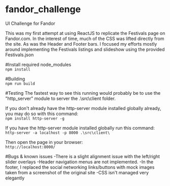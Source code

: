 # fandor_challenge
UI Challenge for Fandor

This was my first attempt at using ReactJS to replicate the Festivals page on Fandor.com.
In the interest of time, much of the CSS was lifted directly from the site. As was the Header and Footer bars. I focused my efforts mostly around implementing the Festivals listings and slideshow using the provided Festivals.json

#Install required node_modules  
`npm install`

#Building  
`npm run build`

#Testing
The fastest way to see this running would probably be to use the "http_server" module to server the .\src\client folder.

If you don't already have the http-server module installed globally already, you may do so with this command:  
`npm install http-server -g`

If you have the http-server module installed globally run this command:  
`http-server -a localhost -p 8000 .\src\client\`


Then open the page in your browser:  
`http://localhost:8000/`

#Bugs & known issues
-There is a slight alignment issue with the left/right slider overlays 
-Header navigation menus are not implemented.
-In the footer, I replaced the social networking links/buttons with mock images taken from a screenshot of the original site 
-CSS isn't managed very elegantly

